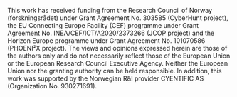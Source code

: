 This work has received funding from the Research Council of Norway (forskningsrådet) under Grant Agreement No. 303585 (CyberHunt project), the EU Connecting Europe Facility (CEF) programme under Grant Agreement No. INEA/CEF/ICT/A2020/2373266 (JCOP project) and the Horizon Europe programme under Grant Agreement No. 101070586 (PHOENI²X project). The views and opinions expressed herein are those of the authors only and do not necessarily reflect those of the European Union or the European Research Council Executive Agency. Neither the European Union nor the granting authority can be held responsible. In addition, this work was supported by the Norwegian R&I provider CYENTIFIC AS (Organization No. 930271691).

